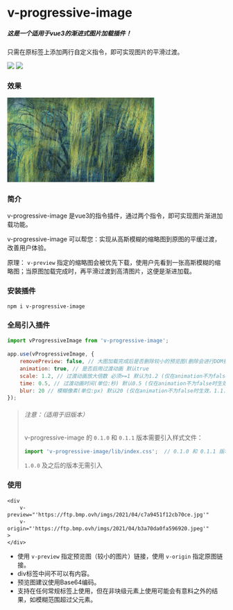 # v-progressive-image

##### 这是一个适用于vue3的渐进式图片加载插件！

只需在原标签上添加两行自定义指令，即可实现图片的平滑过渡。

<a href="https://www.npmjs.com/package/v-progressive-image"><img src="https://img.shields.io/npm/v/v-progressive-image"></a> <img src="https://img.shields.io/badge/vue-3.x-brightgreen">

### 效果

![v-progressive-image](./v-progressive-image.gif)

### 简介

v-progressive-image 是vue3的指令插件，通过两个指令，即可实现图片渐进加载功能。

v-progressive-image 可以帮您：实现从高斯模糊的缩略图到原图的平缓过渡，改善用户体验。

原理： `v-preview` 指定的缩略图会被优先下载，使用户先看到一张高斯模糊的缩略图；当原图加载完成时，再平滑过渡到高清图片，这便是渐进加载。

### 安装插件

```
npm i v-progressive-image
```

### 全局引入插件

```javascript
import vProgressiveImage from 'v-progressive-image';
```

```javascript
app.use(vProgressiveImage, {
    removePreview: false, // 大图加载完成后是否删除较小的预览图(删除会进行DOM操作) 默认false
    animation: true, // 是否启用过渡动画 默认true
    scale: 1.2, // 过渡动画放大倍数 必须>=1 默认为1.2 (仅在animation不为false时生效，1.0.0及之后的版本支持)
    time: 0.5, // 过渡动画时间(单位:秒) 默认0.5 (仅在animation不为false时生效，1.1.0及之后的版本支持)
    blur: 20 // 模糊像素(单位:px) 默认20 (仅在animation不为false时生效，1.1.0及之后的版本支持)
});
```

> ###### 注意：（适用于旧版本）
>
> v-progressive-image 的 `0.1.0` 和 `0.1.1` 版本需要引入样式文件：
>
> ```javascript
> import 'v-progressive-image/lib/index.css';  // 0.1.0 和 0.1.1 版本需要引入样式文件
> ```
>
> `1.0.0` 及之后的版本无需引入

### 使用

```vue
<div
	v-preview="'https://ftp.bmp.ovh/imgs/2021/04/c7a9451f12cb70ce.jpg'"
	v-origin="'https://ftp.bmp.ovh/imgs/2021/04/b3a70da0fa596920.jpeg'"
>
</div>
```

- 使用 `v-preview` 指定预览图（较小的图片）链接，使用 `v-origin` 指定原图链接。
- div标签中间不可以有内容。
- 预览图建议使用Base64编码。
- 支持在任何常规标签上使用，但在非块级元素上使用可能会有意料之外的结果，如模糊范围超过父元素。